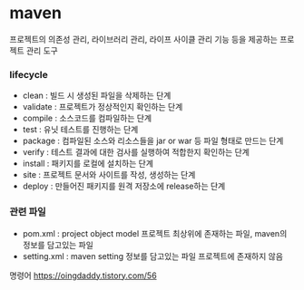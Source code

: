 # maven
프로젝트의 의존성 관리, 라이브러리 관리, 라이프 사이클 관리 기능 등을 제공하는 프로젝트 관리 도구

### lifecycle
- clean : 빌드 시 생성된 파일을 삭제하는 단계
- validate : 프로젝트가 정상적인지 확인하는 단계
- compile : 소스코드를 컴파일하는 단계
- test : 유닛 테스트를 진행하는 단계 
- package : 컴파일된 소스와 리소스들을 jar or war 등 파일 형태로 만드는 단계
- verify : 테스트 결과에 대한 검사를 실행하여 적합한지 확인하는 단계
- install : 패키지를 로컬에 설치하는 단계
- site : 프로젝트 문서와 사이트를 작성, 생성하는 단계
- deploy : 만들어진 패키지를 원격 저장소에 release하는 단계

### 관련 파일 
- pom.xml : project object model 프로젝트 최상위에 존재하는 파일, maven의 정보를 담고있는 파일
- setting.xml : maven setting 정보를 담고있는 파일 프로젝트에 존재하지 않음

명령어 https://oingdaddy.tistory.com/56
